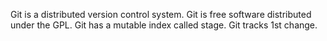 Git is a distributed version control system.
Git is free software distributed under the GPL.
Git has a mutable index called stage.
Git tracks 1st change.
